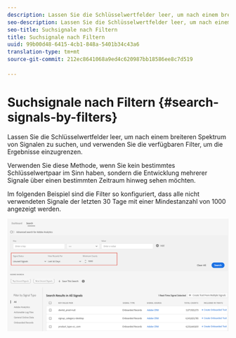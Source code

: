 ```yaml
---
description: Lassen Sie die Schlüsselwertfelder leer, um nach einem breiteren Spektrum von Signalen zu suchen, und verwenden Sie die verfügbaren Filter, um die Ergebnisse einzugrenzen.
seo-description: Lassen Sie die Schlüsselwertfelder leer, um nach einem breiteren Spektrum von Signalen zu suchen, und verwenden Sie die verfügbaren Filter, um die Ergebnisse einzugrenzen.
seo-title: Suchsignale nach Filtern
title: Suchsignale nach Filtern
uuid: 99b00d48-6415-4cb1-848a-5401b34c43a6
translation-type: tm+mt
source-git-commit: 212ec8641068a9ed4c620987bb18586ee8c7d519

---
```



# Suchsignale nach Filtern {#search-signals-by-filters}

Lassen Sie die Schlüsselwertfelder leer, um nach einem breiteren Spektrum von Signalen zu suchen, und verwenden Sie die verfügbaren Filter, um die Ergebnisse einzugrenzen.

Verwenden Sie diese Methode, wenn Sie kein bestimmtes Schlüsselwertpaar im Sinn haben, sondern die Entwicklung mehrerer Signale über einen bestimmten Zeitraum hinweg sehen möchten.

Im folgenden Beispiel sind die Filter so konfiguriert, dass alle nicht verwendeten Signale der letzten 30 Tage mit einer Mindestanzahl von 1000 angezeigt werden.

![](assets/signals-search-filters.png)